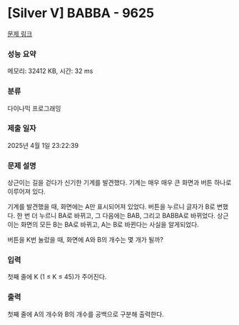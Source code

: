 # [Silver V] BABBA - 9625 

[문제 링크](https://www.acmicpc.net/problem/9625) 

### 성능 요약

메모리: 32412 KB, 시간: 32 ms

### 분류

다이나믹 프로그래밍

### 제출 일자

2025년 4월 1일 23:22:39

### 문제 설명

<p>상근이는 길을 걷다가 신기한 기계를 발견했다. 기계는 매우 매우 큰 화면과 버튼 하나로 이루어져 있다.</p>

<p>기계를 발견했을 때, 화면에는 A만 표시되어져 있었다. 버튼을 누르니 글자가 B로 변했다. 한 번 더 누르니 BA로 바뀌고, 그 다음에는 BAB, 그리고 BABBA로 바뀌었다. 상근이는 화면의 모든 B는 BA로 바뀌고, A는 B로 바뀐다는 사실을 알게되었다.</p>

<p>버튼을 K번 눌렀을 때, 화면에 A와 B의 개수는 몇 개가 될까?</p>

### 입력 

 <p>첫째 줄에 K (1 ≤ K ≤ 45)가 주어진다.</p>

### 출력 

 <p>첫째 줄에 A의 개수와 B의 개수를 공백으로 구분해 출력한다.</p>

